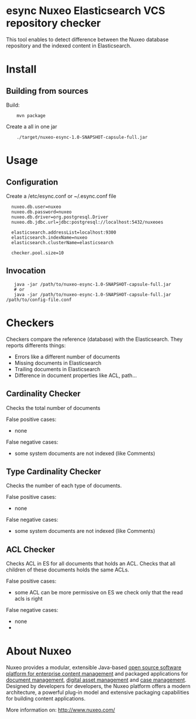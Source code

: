 # esync Nuxeo Elasticsearch VCS repository checker

This tool enables to detect difference between the Nuxeo database
repository and the indexed content in Elasticsearch.

# Install

## Building from sources

Build:

        mvn package
		
Create a all in one jar

        ./target/nuxeo-esync-1.0-SNAPSHOT-capsule-full.jar
		
# Usage

## Configuration

Create a /etc/esync.conf or ~/.esync.conf file

      nuxeo.db.user=nuxeo
      nuxeo.db.password=nuxeo
      nuxeo.db.driver=org.postgresql.Driver
      nuxeo.db.jdbc.url=jdbc:postgresql://localhost:5432/nuxeoes

      elasticsearch.addressList=localhost:9300
      elasticsearch.indexName=nuxeo
      elasticsearch.clusterName=elasticsearch

      checker.pool.size=10


## Invocation

       java -jar /path/to/nuxeo-esync-1.0-SNAPSHOT-capsule-full.jar
	   # or
       java -jar /path/to/nuxeo-esync-1.0-SNAPSHOT-capsule-full.jar /path/to/config-file.conf

# Checkers

Checkers compare the reference (database) with the Elasticsearch.
They reports differents things:
- Errors like a different number of documents
- Missing documents in Elasticsearch
- Trailing documents in Elasticsearch
- Difference in document properties like ACL, path...

## Cardinality Checker

Checks the total number of documents

False positive cases: 
- none

False negative cases:
- some system documents are not indexed (like Comments)

## Type Cardinality Checker

Checks the number of each type of documents.

False positive cases:
- none

False negative cases:
- some system documents are not indexed (like Comments)

## ACL Checker

Checks ACL in ES for all documents that holds an ACL.
Checks that all children of these documents holds the same ACLs.

False positive cases:
- some ACL can be more permissive on ES we check only that the read acls
  is right

False negative cases:
- none
- 

# About Nuxeo

Nuxeo provides a modular, extensible Java-based
[open source software platform for enterprise content management](http://www.nuxeo.com/en/products/ep)
and packaged applications for
[document management](http://www.nuxeo.com/en/products/document-management),
[digital asset management](http://www.nuxeo.com/en/products/dam) and
[case management](http://www.nuxeo.com/en/products/case-management). Designed
by developers for developers, the Nuxeo platform offers a modern
architecture, a powerful plug-in model and extensive packaging
capabilities for building content applications.

More information on: <http://www.nuxeo.com/>
